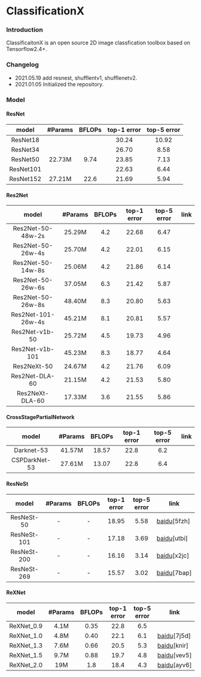 # ClassificationX

### Introduction
ClassificaitonX is an open source 2D image classfication toolbox based on Tensorflow2.4+.


### Changelog
- 2021.05.19 add resnest, shufflentv1, shufflenetv2.
- 2021.01.05 Initialized the repository.

### Model
#### ResNet
|    model   |  #Params   |   BFLOPs  | top-1 error | top-5 error |
| :--------: | :-------:  | :-------: | :---------: | :---------: |
|  ResNet18  |            |           |    30.24    |    10.92    |
|  ResNet34  |            |           |    26.70    |     8.58    |
|  ResNet50  |  22.73M    |   9.74    |    23.85    |     7.13    |
|  ResNet101 |            |           |    22.63    |     6.44    |
|  ResNet152 |  27.21M    |   22.6    |    21.69    |     5.94    |

#### Res2Net

|       model         |   #Params    |   BFLOPs  | top-1 error | top-5 error | link |
| :-----------------: | :----------: | :-------: | :---------: | :---------: | :---:|
|  Res2Net-50-48w-2s  |    25.29M    |    4.2    |    22.68    |    6.47     |      |
|  Res2Net-50-26w-4s  |    25.70M    |    4.2    |    22.01    |    6.15     |      |
|  Res2Net-50-14w-8s  |    25.06M    |    4.2    |    21.86    |    6.14     |      |
|  Res2Net-50-26w-6s  |    37.05M    |    6.3    |    21.42    |    5.87     |      |
|  Res2Net-50-26w-8s  |    48.40M    |    8.3    |    20.80    |    5.63     |      |
|  Res2Net-101-26w-4s |    45.21M    |    8.1    |    20.81    |    5.57     |      |
|  Res2Net-v1b-50     |    25.72M    |    4.5    |    19.73    |    4.96     |      |
|  Res2Net-v1b-101    |    45.23M    |    8.3    |    18.77    |    4.64     |      |
|  Res2NeXt-50        |    24.67M    |    4.2    |    21.76    |    6.09     |      |
|  Res2Net-DLA-60     |    21.15M    |    4.2    |    21.53    |    5.80     |      |
|  Res2NeXt-DLA-60    |    17.33M    |    3.6    |    21.55    |    5.86     |      |

#### CrossStagePartialNetwork
|       model         |   #Params    |   BFLOPs  | top-1 error | top-5 error | link |
| :-----------------: | :----------: | :-------: | :---------: | :---------: | :---:|
|  Darknet-53         |    41.57M    |   18.57   |    22.8    |      6.2     |      |
|  CSPDarkNet-53      |    27.61M    |   13.07   |    22.8    |      6.4     |      |

#### ResNeSt
|    model    | #Params | BFLOPs | top-1 error | top-5 error | link                                                         |
| :---------: | :-----: | :----: | :---------: | :---------: | ------------------------------------------------------------ |
| ResNeSt-50  |    -    |   -    |    18.95    |    5.58     | [baidu](https://pan.baidu.com/s/1nz6e_vlsJFxiV6QUZ9lXQQ)[5fzh] |
| ResNeSt-101 |    -    |   -    |    17.18    |    3.69     | [baidu](https://pan.baidu.com/s/13KpJwYJanIxzZcpTEsVvvg)[utbi] |
| ResNeSt-200 |    -    |   -    |    16.16    |    3.14     | [baidu](https://pan.baidu.com/s/1cqcBsjADcY7PXv-LZ30AYw)[x2jc] |
| ResNeSt-269 |    -    |   -    |    15.57    |    3.02     | [baidu](https://pan.baidu.com/s/1bASbT9yVP6tD0H-WkDbsLw)[7bap] |

#### ReXNet

|   model    | #Params | BFLOPs | top-1 error | top-5 error | link                                                         |
| :--------: | :-----: | :----: | :---------: | :---------: | ------------------------------------------------------------ |
| ReXNet_0.9 |  4.1M   |  0.35  |    22.8     |     6.5     |                                                              |
| ReXNet_1.0 |  4.8M   |  0.40  |    22.1     |     6.1     | [baidu](https://pan.baidu.com/s/1tjnR0D1AtcxcwjdI6Sx2VQ)[7j5d] |
| ReXNet_1.3 |  7.6M   |  0.66  |    20.5     |     5.3     | [baidu](https://pan.baidu.com/s/1tvgIveO3JBSIX3J8jF8vdw)[knir] |
| ReXNet_1.5 |  9.7M   |  0.88  |    19.7     |     4.8     | [baidu](https://pan.baidu.com/s/1nynsKuuDgcNHmIDNos0UKQ)[vev5] |
| ReXNet_2.0 |   19M   |  1.8   |    18.4     |     4.3     | [baidu](https://pan.baidu.com/s/1gTRhCiNZ-dv2gpq_nhTkBg)[ayv6] |

